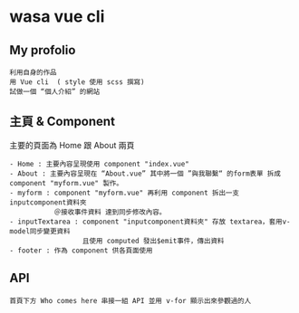 wasa vue cli
==========================

## My profolio

```
利用自身的作品
用 Vue cli  ( style 使用 scss 撰寫)
試做一個 “個人介紹” 的網站
```



## 主頁 & Component

主要的頁面為 Home 跟 About 兩頁
```
- Home : 主要內容呈現使用 component "index.vue"
- About : 主要內容呈現在 “About.vue” 其中將一個 ”與我聯繫“ 的form表單 拆成 component "myform.vue" 製作。
- myform : component "myform.vue" 再利用 component 拆出一支 inputcomponent資料夾 
           ＠接收事件資料 達到同步修改內容。
- inputTextarea : component "inputcomponent資料夾" 存放 textarea，套用v-model同步變更資料 
                  且使用 computed 發出$emit事件，傳出資料
- footer : 作為 component 供各頁面使用
```



## API

```
首頁下方 Who comes here 串接一組 API 並用 v-for 顯示出來參觀過的人
```

